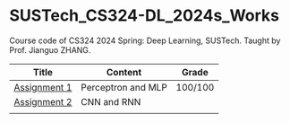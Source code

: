 # SUSTech_CS324-DL_2024s_Works
 Course code of CS324 2024 Spring: Deep Learning, SUSTech. Taught by Prof. Jianguo ZHANG.

| Title                        | Content            | Grade   |
| ---------------------------- | ------------------ | ------- |
| [Assignment 1](Assignment1/) | Perceptron and MLP | 100/100 |
| [Assignment 2](Assignment2/) | CNN and RNN        |         |
|                              |                    |         |

